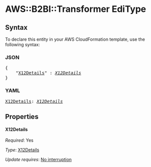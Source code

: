 # AWS::B2BI::Transformer EdiType

## Syntax

To declare this entity in your AWS CloudFormation template, use the following syntax:

### JSON

<pre>
{
    "<a href="#x12details" title="X12Details">X12Details</a>" : <i><a href="x12details.md">X12Details</a></i>
}
</pre>

### YAML

<pre>
<a href="#x12details" title="X12Details">X12Details</a>: <i><a href="x12details.md">X12Details</a></i>
</pre>

## Properties

#### X12Details

_Required_: Yes

_Type_: <a href="x12details.md">X12Details</a>

_Update requires_: [No interruption](https://docs.aws.amazon.com/AWSCloudFormation/latest/UserGuide/using-cfn-updating-stacks-update-behaviors.html#update-no-interrupt)

